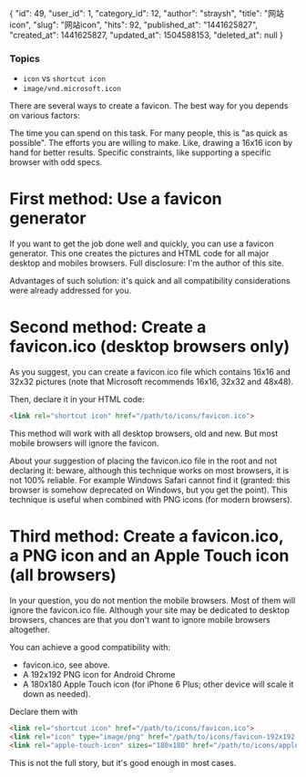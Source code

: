 {
    "id": 49,
    "user_id": 1,
    "category_id": 12,
    "author": "straysh",
    "title": "网站icon",
    "slug": "网站icon",
    "hits": 92,
    "published_at": "1441625827",
    "created_at": 1441625827,
    "updated_at": 1504588153,
    "deleted_at": null
}
### Topics
* `icon` vs `shortcut icon`
* `image/vnd.microsoft.icon`

There are several ways to create a favicon. The best way for you depends on various factors:

The time you can spend on this task. For many people, this is "as quick as possible".
The efforts you are willing to make. Like, drawing a 16x16 icon by hand for better results.
Specific constraints, like supporting a specific browser with odd specs.

# First method: Use a favicon generator

If you want to get the job done well and quickly, you can use a favicon generator. This one creates the pictures and HTML code for all major desktop and mobiles browsers. Full disclosure: I'm the author of this site.

Advantages of such solution: it's quick and all compatibility considerations were already addressed for you.

# Second method: Create a favicon.ico (desktop browsers only)

As you suggest, you can create a favicon.ico file which contains 16x16 and 32x32 pictures (note that Microsoft recommends 16x16, 32x32 and 48x48).

Then, declare it in your HTML code:

```html
<link rel="shortcut icon" href="/path/to/icons/favicon.ico">
```

This method will work with all desktop browsers, old and new. But most mobile browsers will ignore the favicon.

About your suggestion of placing the favicon.ico file in the root and not declaring it: beware, although this technique works on most browsers, it is not 100% reliable. For example Windows Safari cannot find it (granted: this browser is somehow deprecated on Windows, but you get the point). This technique is useful when combined with PNG icons (for modern browsers).

# Third method: Create a favicon.ico, a PNG icon and an Apple Touch icon (all browsers)

In your question, you do not mention the mobile browsers. Most of them will ignore the favicon.ico file. Although your site may be dedicated to desktop browsers, chances are that you don't want to ignore mobile browsers altogether.

You can achieve a good compatibility with:

* favicon.ico, see above.
* A 192x192 PNG icon for Android Chrome
* A 180x180 Apple Touch icon (for iPhone 6 Plus; other device will scale it down as needed).

Declare them with
```html
<link rel="shortcut icon" href="/path/to/icons/favicon.ico">
<link rel="icon" type="image/png" href="/path/to/icons/favicon-192x192.png" sizes="192x192">
<link rel="apple-touch-icon" sizes="180x180" href="/path/to/icons/apple-touch-icon-180x180.png">
```

This is not the full story, but it's good enough in most cases.